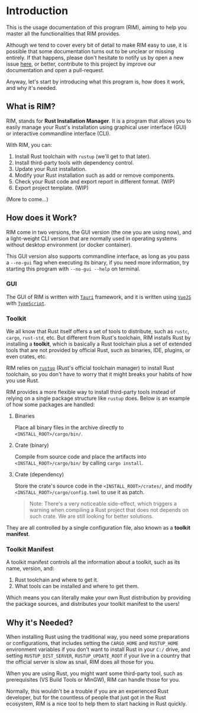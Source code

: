 # Introduction

This is the usage documentation of this program (RIM),
aiming to help you master all the functionalities that RIM provides.

Although we tend to cover every bit of detail to make RIM easy to use, it is possible that
some documentation turns out to be unclear or missing entirely.
If that happens, please don't hesitate to notify us by open a new issue [here](https://gitcode.com/xuanwu/custom-rust-dist/issues),
or better, contribute to this project by improve our documentation and open a pull-request.

Anyway, let's start by introducing what this program is, how does it work, and why it's needed.

## What is RIM?

RIM, stands for **Rust Installation Manager**.
It is a program that allows you to easily manage your Rust's installation
using graphical user interface (GUI) or interactive commandline interface (CLI).

With RIM, you can:

1. Install Rust toolchain with `rustup` (we'll get to that later).
2. Install third-party tools with dependency control.
3. Update your Rust installation.
4. Modify your Rust installation such as add or remove components.
5. Check your Rust code and export report in different format. (WIP)
6. Export project template. (WIP)

(More to come...)

## How does it Work?

RIM come in two versions, the GUI version (the one you are using now),
and a light-weight CLI version that are normally used in operating systems without desktop environment (or docker container).

This GUI version also supports commandline interface, as long as you pass a `--no-gui` flag when executing its binary,
if you need more information, try starting this program with `--no-gui --help` on terminal.

### GUI

The GUI of RIM is written with [`Tauri`](https://v2.tauri.app/) framework,
and it is written using [`VueJS`](https://vuejs.org/) with [`TypeScript`](https://www.typescriptlang.org/).

### Toolkit

We all know that Rust itself offers a set of tools to distribute, such as `rustc`, `cargo`, `rust-std`, etc.
But different from Rust's toolchain, RIM installs Rust by installing a **toolkit**,
which is basically a Rust toolchain plus a set of extended tools that are not provided by official Rust,
such as binaries, IDE, plugins, or even crates, etc.

RIM relies on [`rustup`](https://github.com/rust-lang/rustup) (Rust's official toolchain manager) to install Rust toolchain,
so you don't have to worry that it might breaks your habits of how you use Rust.

RIM provides a more flexible way to install third-party tools instead of relying on a single package structure
like `rustup` does. Below is an example of how some packages are handled:

1. Binaries
   
    Place all binary files in the archive directly to `<INSTALL_ROOT>/cargo/bin/`.
2. Crate (binary)
   
    Compile from source code and place the artifacts into `<INSTALL_ROOT>/cargo/bin/` by calling `cargo install`.
3. Crate (dependency)
   
    Store the crate's source code in the `<INSTALL_ROOT>/crates/`, and modify `<INSTALL_ROOT>/cargo/config.toml` to use
    it as patch.
    > Note: There's a very noticeable side-effect, which triggers a warning when compiling a Rust project that does
    > not depends on such crate. We are still looking for better solutions.

They are all controlled by a single configuration file, also known as a **toolkit manifest**.

### Toolkit Manifest

A toolkit manifest controls all the information about a toolkit, such as its name, version, and:

1. Rust toolchain and where to get it.
2. What tools can be installed and where to get them.

Which means you can literally make your own Rust distribution by providing the package sources,
and distributes your toolkit manifest to the users!

## Why it's Needed?

When installing Rust using the traditional way, you need some preparations or configurations, that includes
setting the `CARGO_HOME` and `RUSTUP_HOME` environment variables if you don't want to install Rust in your `C:/` drive,
and setting `RUSTUP_DIST_SERVER`, `RUSTUP_UPDATE_ROOT` if your live in a country that the official
server is slow as snail, RIM does all those for you.

When you are using Rust, you might want some third-party tool, such as prerequisites (VS Build Tools or MinGW),
RIM can handle those for you.

Normally, this wouldn't be a trouble if you are an experienced Rust developer,
but for the countless of people that just got in the Rust ecosystem, RIM is a nice
tool to help them to start hacking in Rust quickly.
